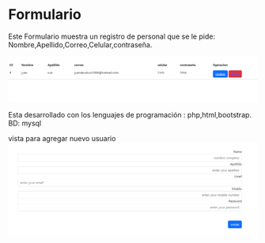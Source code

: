 # Formulario
Este Formulario muestra un registro de personal que se le pide:
Nombre,Apellido,Correo,Celular,contraseña.

![](https://github.com/Juan1998-Cod/Formulario/blob/main/Captura%20de%20pantalla%20.png)

Esta desarrollado con los lenguajes de programación :  php,html,bootstrap.
BD: mysql 

vista para agregar nuevo usuario
![](https://github.com/Juan1998-Cod/Formulario/blob/main/user.png)


